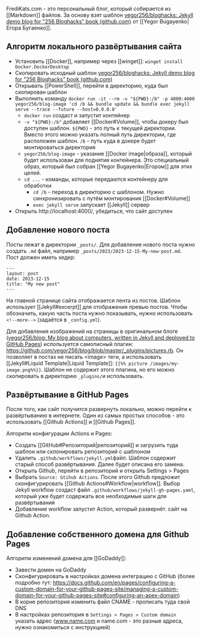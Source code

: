 FrediKats.com - это персональный блог, который собирается из [[Markdown]] файлов. За основу взят шаблон [yegor256/bloghacks: Jekyll demo blog for "256 Bloghacks" book (github.com)](https://github.com/yegor256/bloghacks) от [[Yegor Bugayenko|Егора Бугаенко]].

## Алгоритм локального развёртывания сайта
- Установить [[Docker]], например через [[winget]]: `winget install Docker.DockerDesktop`
- Скопировать исходный шаблон [yegor256/bloghacks: Jekyll demo blog for "256 Bloghacks" book (github.com)](https://github.com/yegor256/bloghacks)
- Открывать [[PowerShell]], перейти в директорию, куда был скопирован шаблон
- Выполнить команду `docker run -it --rm -v "${PWD}:/b" -p 4000:4000 yegor256/blog-image 'cd /b && bundle update && bundle exec jekyll serve --trace --future --host=0.0.0.0'`
	- `docker run` создаст и запустит контейнер
	- `-v "${PWD}:/b"` добавляет [[Docker#Volume]], чтобы докеру был доступен шаблон. `${PWD}` - это путь к текущей директории. Вместо этого можно указать полный путь директории, где расположен шаблон. `/b` - путь куда в докере будет монтироваться директория
	- `yegor256/blog-image` - указание [[Docker image|образа]], который будет использован для поднятия контейнера. Это специальный образ, который был собран [[Yegor Bugayenko|Егором]] для этих целей.
	- `cd ...` - команды, которые передаются контейнеру для обработки
		- `cd /b` - переход в директорию с шаблоном. Нужно синхронизировать с путём монтирования [[Docker#Volume]]
		- `exec jekyll serve` запускает [[Jekyll]] сервер  
- Открыть http://localhost:4000/, убедиться, что сайт доступен

## Добавление нового поста

Посты лежат в директории `_posts/`. Для добавление нового поста нужно создать `.md` файл, например `_posts/2023/2023-12-15-My-new-post.md`. Пост должен иметь хедер:
```
---
layout: post
date: 2023-12-15
title: "My new post"
---
```

На главной странице сайта отображается лента из постов. Шаблон использует [[Jekyll#excerpt]] для отображения превью постов. Чтобы обозначить, какую часть поста нужно показывать, нужно использовать `<!--more-->` (задаётся в `_config.yml`).

Для добавления изображений на страницы в оригинальном блоге ([yegor256/blog: My blog about computers, written in Jekyll and deployed to GitHub Pages](https://github.com/yegor256/blog)) используется самописный плагин: https://github.com/yegor256/blog/blob/master/_plugins/pictures.rb. Он позволяет в постах не писать \<image\> теги, а использовать [[Jekyll#Liquid Template|Liquid Template]]: `{{%% picture /images/my-image.png%%}}`. Шаблон не содержит этого плагина, но его можно скопировать в директорию `_plugins/`и использовать.
## Развёртывание в GitHub Pages
После того, как сайт получится развернуть локально, можно перейти к развёртыванию в интернете. Один из самых простых способов - это использовать [[Github Actions]] и [[Github Pages]].

Алгоритм конфигурации Actions и Pages:
- Создать [[GitHub#Репозиторий|репозиторий]] и загрузить туда шаблон или склонировать репозиторий с шаблоном
- Удалить `.github/workflows/jekyll.yml`файл. Шаблон содержит старый способ развёртывания. Далее будет описана его замена.
- Открыть Github, перейти в репозиторий и открыть Settings > Pages
- Выбрать `Source: Gtihub Actions`. После этого Github предложит сконфигурировать [[Github Actions#Workflow|workflow]]. Выбор Jekyll workflow создаст файл `.github/workflows/jekyll-gh-pages.yaml`, который уже будет содержать все необходимые шаги для развёртывания
- Добавление workflow запустит Action, который развернёт. сайт на Github Action.

## Добавление собственного домена для Github Pages
Алгоритм изменений домена для [[GoDaddy]]:
- Завести домен на GoDaddy
- Сконфигурировать в настройках домена интеграцию с GitHub (более подробно тут: https://docs.github.com/en/pages/configuring-a-custom-domain-for-your-github-pages-site/managing-a-custom-domain-for-your-github-pages-site#configuring-an-apex-domain)
- В корне репозитория изменить файл CNAME - прописать туда свой DNS
- В настройках репозитория в `Settings > Pages > Custom domain` указать адрес (www.name.com и name.com - это разные адреса, нужно ознакомиться с инструкцией)
